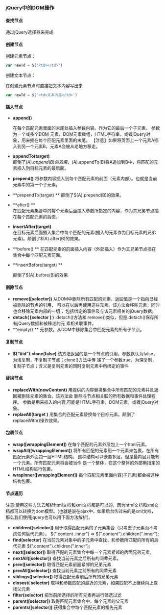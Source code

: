 ### jQuery中的DOM操作

#### 查找节点

通过jQuery选择器来完成

#### 创建节点

创建元素节点：

```js
var newTd = $('<td></td>')
```

创建文本节点：

在创建元素节点时直接把文本内容写出来

```js
var newTd = $('<td>文本内容</td>')
```

#### 插入节点

- **append()**

  在每个匹配元素里面的末尾处插入参数内容。作为它的最后一个子元素。
  参数为一个或多个DOM 元素，DOM元素数组，HTML字符串，或者jQuery对	象，用来插在每个匹配元素里面的末尾。
  【注意】如果将页面上一个元素A插入到另一个元素B，元素A会被从老地方移走。

- **appendTo(target)**	
   颠倒了$(A).append(B)的效果，$(A).appendTo(B)将A追加到B中，将匹配的元素插入到目标元素的最后面。
- **prepend()**	
   将参数内容插入到每个匹配元素的前面（元素内部）。也就是当前元素中的第一个子元素。

- **prependTo(target)	**
   颠倒了$(A).prepend(B)的效果。

- **after()	**	
   在匹配元素集合中的每个元素后面插入参数所指定的内容，作为其兄弟节点插在每个匹配元素的后面。

- **insertAfter(target)**   
   在目标元素后面插入集合中每个匹配的元素(插入的元素作为目标元素的兄弟元素)。颠倒了$(A).after(B)的效果。

- **before()	**
   在匹配元素的前面插入内容（外部插入）作为其兄弟节点插在集合中每个匹配元素前面。

- **insertBefore(target) **

  颠倒了$(A).before(B)的效果

#### 删除节点

- **remove([selector])** 
  	从DOM中删除所有匹配的元素，返回值是一个指向已经被删除的节点的引用，	可以在以后再使用这些元素。该方法会移除元素，同时也会移除元素内部的一切	，包括绑定的事件及与该元素相关的jQuery数据。
- **detach( [selector ] )**
  	.detach()方法和.remove()类似，但是.detach()保存所有jQuery数据和被移走的元	素相关联事件。
- **empty() ** 
  	无参数。从DOM中移除集合中匹配元素的所有子节点。

#### 复制节点

- **$(“#id”).clone(false)**
  	该方法返回的是一个节点的引用，参数默认为false，为浅复制，不复制子节点；clone()方法中传	递了一个参数true，为深复制，复制子节点；含义是复制元素的同时复制元素中所绑定的事件

#### 替换节点

- **replaceWith(newContent)** 
  	用提供的内容替换集合中所有匹配的元素并且返回被删除元素的集合。该方法会	删除与节点相关联的所有数据和事件处理程序。
    	参数是用来插入的内容,可能是HTML字符串，DOM元素，或者jQuery对象。
- **replaeAll(target )**
  	用集合的匹配元素替换每个目标元素。颠倒了replaceWith()操作效果。

#### 包裹节点

- **wrap([wrappingElement])**
  	在每个匹配的元素外层包上一个html元素。
- **wrapAll([wrappingElement])** 
  	将所有匹配的元素用一个元素来包裹，在所有匹配元素外面包一层HTML结构。	这种结构可以嵌套多层，但是最内层只能有一个元素。所有匹配元素将会被当作	是一个整体，在这个整体的外部用指定的HTML结构进行包裹。
- **wrapInner([wrappingElement])**
  	每个匹配元素里面内容(子元素)都会被这种结构包裹。

#### 节点遍历

注意:使用这些方法去解析html文档和xml文档都是可以的，因为html文档和xml文档都可以转换为dom模型。(也就是说在ajax中，如果后台传过来的是xml文档，那么我们使用jquery也可以用下面方法解析)。  	

- **children([selector])**
  	用于取得匹配元素的子元素集合（只考虑子元素而不考虑任何后代元素）。
    		$(".content .inner")
     		=> $(".content").children(".inner");
- **find(selector)** 
  	在当前元素对象中的子元素中查找，和参数所匹配的所有的后代元素			$(".content").children(".inner");
- **next([selector])**
  	取得匹配的元素集合中每一个元素紧邻的后面兄弟元素。
- **nextAll([selector])**
  	查找当前元素之后所有的同辈元素。
- **prev([selector])**
  	取得匹配元素前面紧邻的兄弟元素
- **prevAll([selector])**
     	查找当前元素之前所有的同辈元素
- **siblings([selector])**
     	取得匹配元素前后所有的兄弟元素
- **closest( selector)**
     	取得和参数匹配的最近的元素，如果匹配不上继续向上查找父元素
- **filter(selector)**
     	把当前所选择的所有元素再进行筛选过滤
- **parent([selector])**
     	取得匹配元素集合中，每个元素的父元素
- **parents([selector])**
     	获得集合中每个匹配元素的祖先元素